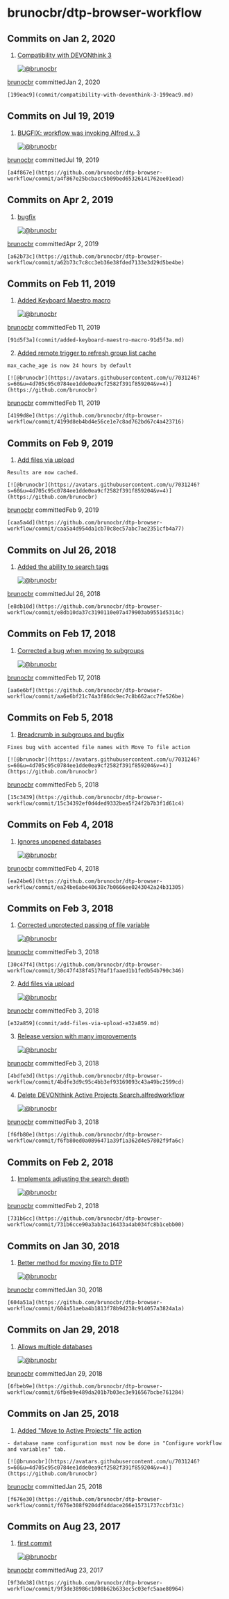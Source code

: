 # brunocbr/dtp-browser-workflow

## Commits on Jan 2, 2020

1.  [Compatibility with DEVONthink 3](commit/compatibility-with-devonthink-3-199eac9.md)

    [![@brunocbr](https://avatars.githubusercontent.com/u/7031246?s=60&u=4d705c95c0784ee1dde0ea9cf2582f391f859204&v=4)](https://github.com/brunocbr)

   [brunocbr](brunocbr-dtp-browser-workflow-9.md) committedJan 2, 2020

    [199eac9](commit/compatibility-with-devonthink-3-199eac9.md) 

## Commits on Jul 19, 2019

1.  [BUGFIX: workflow was invoking Alfred v. 3](https://github.com/brunocbr/dtp-browser-workflow/commit/a4f867e25bcbacc5b09bed65326141762ee01ead)

    [![@brunocbr](https://avatars.githubusercontent.com/u/7031246?s=60&u=4d705c95c0784ee1dde0ea9cf2582f391f859204&v=4)](https://github.com/brunocbr)

   [brunocbr](brunocbr-dtp-browser-workflow-9.md) committedJul 19, 2019

    [a4f867e](https://github.com/brunocbr/dtp-browser-workflow/commit/a4f867e25bcbacc5b09bed65326141762ee01ead) 

## Commits on Apr 2, 2019

1.  [bugfix](https://github.com/brunocbr/dtp-browser-workflow/commit/a62b73c7c8cc3eb36e38fded7133e3d29d5be4be)

    [![@brunocbr](https://avatars.githubusercontent.com/u/7031246?s=60&u=4d705c95c0784ee1dde0ea9cf2582f391f859204&v=4)](https://github.com/brunocbr)

   [brunocbr](brunocbr-dtp-browser-workflow-9.md) committedApr 2, 2019

    [a62b73c](https://github.com/brunocbr/dtp-browser-workflow/commit/a62b73c7c8cc3eb36e38fded7133e3d29d5be4be) 

## Commits on Feb 11, 2019

1.  [Added Keyboard Maestro macro](commit/added-keyboard-maestro-macro-91d5f3a.md)

    [![@brunocbr](https://avatars.githubusercontent.com/u/7031246?s=60&u=4d705c95c0784ee1dde0ea9cf2582f391f859204&v=4)](https://github.com/brunocbr)

   [brunocbr](brunocbr-dtp-browser-workflow-9.md) committedFeb 11, 2019

    [91d5f3a](commit/added-keyboard-maestro-macro-91d5f3a.md) 

2.  [Added remote trigger to refresh group list cache](https://github.com/brunocbr/dtp-browser-workflow/commit/4199d8eb4bd4e56ce1e7c8ad762bd67c4a423716)

   ```text
   max_cache_age is now 24 hours by default
   ```

    [![@brunocbr](https://avatars.githubusercontent.com/u/7031246?s=60&u=4d705c95c0784ee1dde0ea9cf2582f391f859204&v=4)](https://github.com/brunocbr)

   [brunocbr](brunocbr-dtp-browser-workflow-9.md) committedFeb 11, 2019

    [4199d8e](https://github.com/brunocbr/dtp-browser-workflow/commit/4199d8eb4bd4e56ce1e7c8ad762bd67c4a423716) 

## Commits on Feb 9, 2019

1.  [Add files via upload](https://github.com/brunocbr/dtp-browser-workflow/commit/caa5a4d954da1cb70c8ec57abc7ae2351cfb4a77)

   ```text
   Results are now cached.
   ```

    [![@brunocbr](https://avatars.githubusercontent.com/u/7031246?s=60&u=4d705c95c0784ee1dde0ea9cf2582f391f859204&v=4)](https://github.com/brunocbr)

   [brunocbr](brunocbr-dtp-browser-workflow-9.md) committedFeb 9, 2019

    [caa5a4d](https://github.com/brunocbr/dtp-browser-workflow/commit/caa5a4d954da1cb70c8ec57abc7ae2351cfb4a77) 

## Commits on Jul 26, 2018

1.  [Added the ability to search tags](https://github.com/brunocbr/dtp-browser-workflow/commit/e8db10da37c3190110e07a479903ab9551d5314c)

    [![@brunocbr](https://avatars.githubusercontent.com/u/7031246?s=60&u=4d705c95c0784ee1dde0ea9cf2582f391f859204&v=4)](https://github.com/brunocbr)

   [brunocbr](brunocbr-dtp-browser-workflow-9.md) committedJul 26, 2018

    [e8db10d](https://github.com/brunocbr/dtp-browser-workflow/commit/e8db10da37c3190110e07a479903ab9551d5314c) 

## Commits on Feb 17, 2018

1.  [Corrected a bug when moving to subgroups](https://github.com/brunocbr/dtp-browser-workflow/commit/aa6e6bf21c74a3f86dc9ec7c8b662acc7fe526be)

    [![@brunocbr](https://avatars.githubusercontent.com/u/7031246?s=60&u=4d705c95c0784ee1dde0ea9cf2582f391f859204&v=4)](https://github.com/brunocbr)

   [brunocbr](brunocbr-dtp-browser-workflow-9.md) committedFeb 17, 2018

    [aa6e6bf](https://github.com/brunocbr/dtp-browser-workflow/commit/aa6e6bf21c74a3f86dc9ec7c8b662acc7fe526be) 

## Commits on Feb 5, 2018

1.  [Breadcrumb in subgroups and bugfix](https://github.com/brunocbr/dtp-browser-workflow/commit/15c34392ef0d4ded9332bea5f24f2b7b3f1d61c4)

   ```text
   Fixes bug with accented file names with Move To file action
   ```

    [![@brunocbr](https://avatars.githubusercontent.com/u/7031246?s=60&u=4d705c95c0784ee1dde0ea9cf2582f391f859204&v=4)](https://github.com/brunocbr)

   [brunocbr](brunocbr-dtp-browser-workflow-9.md) committedFeb 5, 2018

    [15c3439](https://github.com/brunocbr/dtp-browser-workflow/commit/15c34392ef0d4ded9332bea5f24f2b7b3f1d61c4) 

## Commits on Feb 4, 2018

1.  [Ignores unopened databases](https://github.com/brunocbr/dtp-browser-workflow/commit/ea24be6abe40638c7b0666ee0243042a24b31305)

    [![@brunocbr](https://avatars.githubusercontent.com/u/7031246?s=60&u=4d705c95c0784ee1dde0ea9cf2582f391f859204&v=4)](https://github.com/brunocbr)

   [brunocbr](brunocbr-dtp-browser-workflow-9.md) committedFeb 4, 2018

    [ea24be6](https://github.com/brunocbr/dtp-browser-workflow/commit/ea24be6abe40638c7b0666ee0243042a24b31305) 

## Commits on Feb 3, 2018

1.  [Corrected unprotected passing of file variable](https://github.com/brunocbr/dtp-browser-workflow/commit/30c47f438f45170af1faaed1b1fedb54b790c346)

    [![@brunocbr](https://avatars.githubusercontent.com/u/7031246?s=60&u=4d705c95c0784ee1dde0ea9cf2582f391f859204&v=4)](https://github.com/brunocbr)

   [brunocbr](brunocbr-dtp-browser-workflow-9.md) committedFeb 3, 2018

    [30c47f4](https://github.com/brunocbr/dtp-browser-workflow/commit/30c47f438f45170af1faaed1b1fedb54b790c346) 

2.  [Add files via upload](commit/add-files-via-upload-e32a859.md)

    [![@brunocbr](https://avatars.githubusercontent.com/u/7031246?s=60&u=4d705c95c0784ee1dde0ea9cf2582f391f859204&v=4)](https://github.com/brunocbr)

   [brunocbr](brunocbr-dtp-browser-workflow-9.md) committedFeb 3, 2018

    [e32a859](commit/add-files-via-upload-e32a859.md) 

3.  [Release version with many improvements](https://github.com/brunocbr/dtp-browser-workflow/commit/4bdfe3d9c95c4bb3ef93169093c43a49bc2599cd)

    [![@brunocbr](https://avatars.githubusercontent.com/u/7031246?s=60&u=4d705c95c0784ee1dde0ea9cf2582f391f859204&v=4)](https://github.com/brunocbr)

   [brunocbr](brunocbr-dtp-browser-workflow-9.md) committedFeb 3, 2018

    [4bdfe3d](https://github.com/brunocbr/dtp-browser-workflow/commit/4bdfe3d9c95c4bb3ef93169093c43a49bc2599cd) 

4.  [Delete DEVONthink Active Projects Search.alfredworkflow](https://github.com/brunocbr/dtp-browser-workflow/commit/f6fb80ed0a0896471a39f1a362d4e57802f9fa6c)

    [![@brunocbr](https://avatars.githubusercontent.com/u/7031246?s=60&u=4d705c95c0784ee1dde0ea9cf2582f391f859204&v=4)](https://github.com/brunocbr)

   [brunocbr](brunocbr-dtp-browser-workflow-9.md) committedFeb 3, 2018

    [f6fb80e](https://github.com/brunocbr/dtp-browser-workflow/commit/f6fb80ed0a0896471a39f1a362d4e57802f9fa6c) 

## Commits on Feb 2, 2018

1.  [Implements adjusting the search depth](https://github.com/brunocbr/dtp-browser-workflow/commit/731b6cce90a3ab3ac16433a4ab034fc8b1cebb00)

    [![@brunocbr](https://avatars.githubusercontent.com/u/7031246?s=60&u=4d705c95c0784ee1dde0ea9cf2582f391f859204&v=4)](https://github.com/brunocbr)

   [brunocbr](brunocbr-dtp-browser-workflow-9.md) committedFeb 2, 2018

    [731b6cc](https://github.com/brunocbr/dtp-browser-workflow/commit/731b6cce90a3ab3ac16433a4ab034fc8b1cebb00) 

## Commits on Jan 30, 2018

1.  [Better method for moving file to DTP](https://github.com/brunocbr/dtp-browser-workflow/commit/604a51aeba4b1813f78b9d238c914057a3824a1a)

    [![@brunocbr](https://avatars.githubusercontent.com/u/7031246?s=60&u=4d705c95c0784ee1dde0ea9cf2582f391f859204&v=4)](https://github.com/brunocbr)

   [brunocbr](brunocbr-dtp-browser-workflow-9.md) committedJan 30, 2018

    [604a51a](https://github.com/brunocbr/dtp-browser-workflow/commit/604a51aeba4b1813f78b9d238c914057a3824a1a) 

## Commits on Jan 29, 2018

1.  [Allows multiple databases](https://github.com/brunocbr/dtp-browser-workflow/commit/6fbeb9e489da201b7b03ec3e916567bcbe761284)

    [![@brunocbr](https://avatars.githubusercontent.com/u/7031246?s=60&u=4d705c95c0784ee1dde0ea9cf2582f391f859204&v=4)](https://github.com/brunocbr)

   [brunocbr](brunocbr-dtp-browser-workflow-9.md) committedJan 29, 2018

    [6fbeb9e](https://github.com/brunocbr/dtp-browser-workflow/commit/6fbeb9e489da201b7b03ec3e916567bcbe761284) 

## Commits on Jan 25, 2018

1.  [Added "Move to Active Projects" file action](https://github.com/brunocbr/dtp-browser-workflow/commit/f676e308f9204df4ddace266e15731737ccbf31c)

   ```text
   - database name configuration must now be done in "Configure workflow and variables" tab.
   ```

    [![@brunocbr](https://avatars.githubusercontent.com/u/7031246?s=60&u=4d705c95c0784ee1dde0ea9cf2582f391f859204&v=4)](https://github.com/brunocbr)

   [brunocbr](brunocbr-dtp-browser-workflow-9.md) committedJan 25, 2018

    [f676e30](https://github.com/brunocbr/dtp-browser-workflow/commit/f676e308f9204df4ddace266e15731737ccbf31c) 

## Commits on Aug 23, 2017

1.  [first commit](https://github.com/brunocbr/dtp-browser-workflow/commit/9f3de38986c1008b62b633ec5c03efc5aae80964)

    [![@brunocbr](https://avatars.githubusercontent.com/u/7031246?s=60&u=4d705c95c0784ee1dde0ea9cf2582f391f859204&v=4)](https://github.com/brunocbr)

   [brunocbr](brunocbr-dtp-browser-workflow-9.md) committedAug 23, 2017

    [9f3de38](https://github.com/brunocbr/dtp-browser-workflow/commit/9f3de38986c1008b62b633ec5c03efc5aae80964) 

